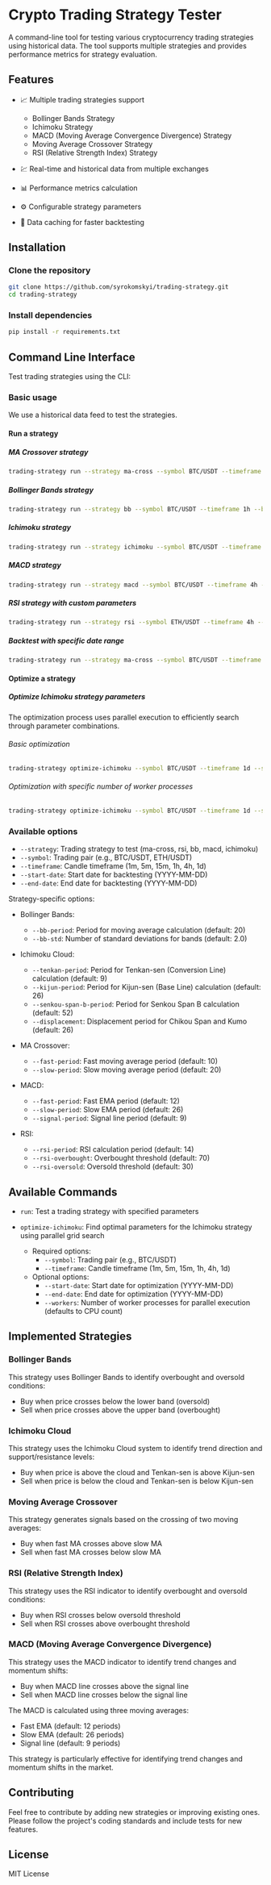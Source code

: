 # Crypto Trading Strategy Tester

A command-line tool for testing various cryptocurrency trading strategies using historical data. The tool supports multiple strategies and provides performance metrics for strategy evaluation.

## Features

- 📈 Multiple trading strategies support

  - Bollinger Bands Strategy
  - Ichimoku Strategy
  - MACD (Moving Average Convergence Divergence) Strategy
  - Moving Average Crossover Strategy
  - RSI (Relative Strength Index) Strategy

- 💹 Real-time and historical data from multiple exchanges
- 📊 Performance metrics calculation
- ⚙️ Configurable strategy parameters
- 💾 Data caching for faster backtesting

## Installation

### Clone the repository

```bash
git clone https://github.com/syrokomskyi/trading-strategy.git
cd trading-strategy
```

### Install dependencies

```bash
pip install -r requirements.txt
```

## Command Line Interface

Test trading strategies using the CLI:

### Basic usage

We use a historical data feed to test the strategies.

#### Run a strategy

##### MA Crossover strategy

```bash
trading-strategy run --strategy ma-cross --symbol BTC/USDT --timeframe 1h
```

##### Bollinger Bands strategy

```bash
trading-strategy run --strategy bb --symbol BTC/USDT --timeframe 1h --bb-period 20 --bb-std 2.0
```

##### Ichimoku strategy

```bash
trading-strategy run --strategy ichimoku --symbol BTC/USDT --timeframe 4h --tenkan-period 9 --kijun-period 26 --senkou-span-b-period 52 --displacement 26
```

##### MACD strategy

```bash
trading-strategy run --strategy macd --symbol BTC/USDT --timeframe 4h --fast-period 12 --slow-period 26 --signal-period 9
```

##### RSI strategy with custom parameters

```bash
trading-strategy run --strategy rsi --symbol ETH/USDT --timeframe 4h --rsi-period 14 --rsi-overbought 70 --rsi-oversold 30
```

##### Backtest with specific date range

```bash
trading-strategy run --strategy ma-cross --symbol BTC/USDT --timeframe 1d --start-date 2023-01-01 --end-date 2100-12-31
```

#### Optimize a strategy

##### Optimize Ichimoku strategy parameters

The optimization process uses parallel execution to efficiently search through parameter combinations.

###### Basic optimization

```bash
trading-strategy optimize-ichimoku --symbol BTC/USDT --timeframe 1d --start-date 2023-01-01 --end-date 2024-01-01
```

###### Optimization with specific number of worker processes

```bash
trading-strategy optimize-ichimoku --symbol BTC/USDT --timeframe 1d --start-date 2023-01-01 --end-date 2024-01-01 --workers 4
```

### Available options

- `--strategy`: Trading strategy to test (ma-cross, rsi, bb, macd, ichimoku)
- `--symbol`: Trading pair (e.g., BTC/USDT, ETH/USDT)
- `--timeframe`: Candle timeframe (1m, 5m, 15m, 1h, 4h, 1d)
- `--start-date`: Start date for backtesting (YYYY-MM-DD)
- `--end-date`: End date for backtesting (YYYY-MM-DD)

Strategy-specific options:

- Bollinger Bands:

  - `--bb-period`: Period for moving average calculation (default: 20)
  - `--bb-std`: Number of standard deviations for bands (default: 2.0)

- Ichimoku Cloud:

  - `--tenkan-period`: Period for Tenkan-sen (Conversion Line) calculation (default: 9)
  - `--kijun-period`: Period for Kijun-sen (Base Line) calculation (default: 26)
  - `--senkou-span-b-period`: Period for Senkou Span B calculation (default: 52)
  - `--displacement`: Displacement period for Chikou Span and Kumo (default: 26)

- MA Crossover:

  - `--fast-period`: Fast moving average period (default: 10)
  - `--slow-period`: Slow moving average period (default: 20)

- MACD:

  - `--fast-period`: Fast EMA period (default: 12)
  - `--slow-period`: Slow EMA period (default: 26)
  - `--signal-period`: Signal line period (default: 9)

- RSI:

  - `--rsi-period`: RSI calculation period (default: 14)
  - `--rsi-overbought`: Overbought threshold (default: 70)
  - `--rsi-oversold`: Oversold threshold (default: 30)

## Available Commands

- `run`: Test a trading strategy with specified parameters

- `optimize-ichimoku`: Find optimal parameters for the Ichimoku strategy using parallel grid search
  - Required options:
    - `--symbol`: Trading pair (e.g., BTC/USDT)
    - `--timeframe`: Candle timeframe (1m, 5m, 15m, 1h, 4h, 1d)
  - Optional options:
    - `--start-date`: Start date for optimization (YYYY-MM-DD)
    - `--end-date`: End date for optimization (YYYY-MM-DD)
    - `--workers`: Number of worker processes for parallel execution (defaults to CPU count)

## Implemented Strategies

### Bollinger Bands

This strategy uses Bollinger Bands to identify overbought and oversold conditions:

- Buy when price crosses below the lower band (oversold)
- Sell when price crosses above the upper band (overbought)

### Ichimoku Cloud

This strategy uses the Ichimoku Cloud system to identify trend direction and support/resistance levels:

- Buy when price is above the cloud and Tenkan-sen is above Kijun-sen
- Sell when price is below the cloud and Tenkan-sen is below Kijun-sen

### Moving Average Crossover

This strategy generates signals based on the crossing of two moving averages:

- Buy when fast MA crosses above slow MA
- Sell when fast MA crosses below slow MA

### RSI (Relative Strength Index)

This strategy uses the RSI indicator to identify overbought and oversold conditions:

- Buy when RSI crosses below oversold threshold
- Sell when RSI crosses above overbought threshold

### MACD (Moving Average Convergence Divergence)

This strategy uses the MACD indicator to identify trend changes and momentum shifts:

- Buy when MACD line crosses above the signal line
- Sell when MACD line crosses below the signal line

The MACD is calculated using three moving averages:

- Fast EMA (default: 12 periods)
- Slow EMA (default: 26 periods)
- Signal line (default: 9 periods)

This strategy is particularly effective for identifying trend changes and momentum shifts in the market.

## Contributing

Feel free to contribute by adding new strategies or improving existing ones. Please follow the project's coding standards and include tests for new features.

## License

MIT License
